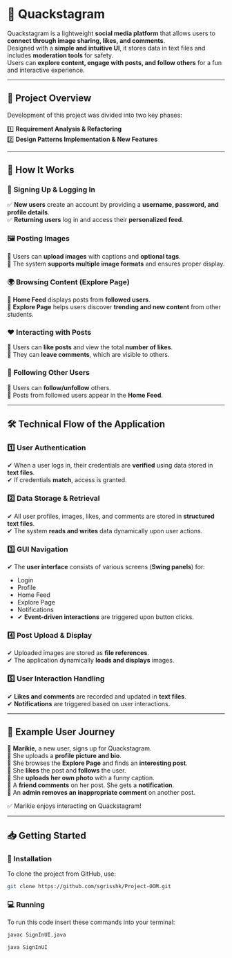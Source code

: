 # 🦆 **Quackstagram**

Quackstagram is a lightweight **social media platform** that allows users to **connect through image sharing, likes, and comments**.  
Designed with a **simple and intuitive UI**, it stores data in text files and includes **moderation tools** for safety.  
Users can **explore content, engage with posts, and follow others** for a fun and interactive experience. 

---

## **📌 Project Overview**

Development of this project was divided into two key phases:

1️⃣ **Requirement Analysis & Refactoring**  
2️⃣ **Design Patterns Implementation & New Features**

---

## **📖 How It Works**

### 🔐 **Signing Up & Logging In**
✅ **New users** create an account by providing a **username, password, and profile details**.  
✅ **Returning users** log in and access their **personalized feed**.

### 🖼️ **Posting Images**
📌 Users can **upload images** with captions and **optional tags**.  
📌 The system **supports multiple image formats** and ensures proper display.

### 🌍 **Browsing Content (Explore Page)**
📌 **Home Feed** displays posts from **followed users**.  
📌 **Explore Page** helps users discover **trending and new content** from other students.

### ❤️ **Interacting with Posts**
💬 Users can **like posts** and view the total **number of likes**.  
💬 They can **leave comments**, which are visible to others.

### 👥 **Following Other Users**
🔗 Users can **follow/unfollow** others.  
🔗 Posts from followed users appear in the **Home Feed**.

---

## **🛠️ Technical Flow of the Application**

### 1️⃣ **User Authentication**
✔ When a user logs in, their credentials are **verified** using data stored in **text files**.  
✔ If credentials **match**, access is granted.

### 2️⃣ **Data Storage & Retrieval**
✔ All user profiles, images, likes, and comments are stored in **structured text files**.  
✔ The system **reads and writes** data dynamically upon user actions.

### 3️⃣ **GUI Navigation**
✔ The **user interface** consists of various screens (**Swing panels**) for:
- Login
-  Profile
- Home Feed
- Explore Page
- Notifications 
- 
  ✔ **Event-driven interactions** are triggered upon button clicks.

### 4️⃣ **Post Upload & Display**
✔ Uploaded images are stored as **file references**.  
✔ The application dynamically **loads and displays** images.

### 5️⃣ **User Interaction Handling**
✔ **Likes and comments** are recorded and updated in **text files**.  
✔ **Notifications** are triggered based on user interactions.

---

## **🚀 Example User Journey**

🔹 **Marikie**, a new user, signs up for Quackstagram.  
🔹 She uploads a **profile picture and bio**.  
🔹 She browses the **Explore Page** and finds an **interesting post**.  
🔹 She **likes** the post and **follows** the user.  
🔹 She **uploads her own photo** with a funny caption.  
🔹 A **friend comments** on her post. She gets a **notification**.  
🔹 An **admin removes an inappropriate comment** on another post.

✅ Marikie enjoys interacting on Quackstagram!

---

## **📥 Getting Started**

### 🔧 **Installation**
To clone the project from GitHub, use:
```bash
git clone https://github.com/sgrisshk/Project-OOM.git
```
### 💻 **Running**
To run this code insert these commands into your terminal:
```bash
javac SignInUI.java
```
```bash
java SignInUI
```